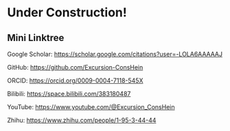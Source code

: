 # Under Construction!

## Mini Linktree

Google Scholar: https://scholar.google.com/citations?user=-LOLA6AAAAAJ

GitHub: https://github.com/Excursion-ConsHein

ORCID: https://orcid.org/0009-0004-7118-545X

Bilibili: https://space.bilibili.com/383180487

YouTube: https://www.youtube.com/@Excursion_ConsHein

Zhihu: https://www.zhihu.com/people/1-95-3-44-44
